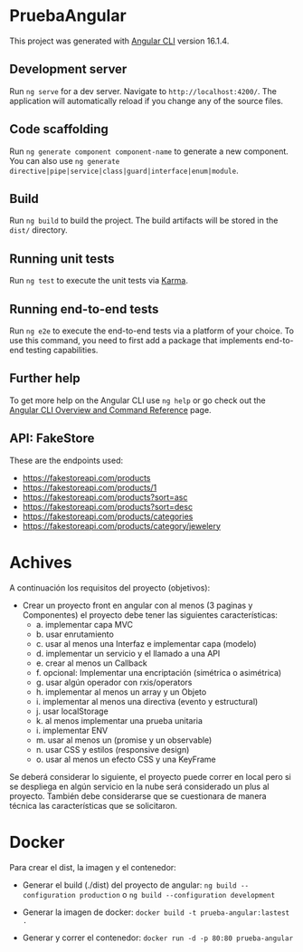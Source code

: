 # PruebaAngular

This project was generated with [Angular CLI](https://github.com/angular/angular-cli) version 16.1.4.

## Development server

Run `ng serve` for a dev server. Navigate to `http://localhost:4200/`. The application will automatically reload if you change any of the source files.

## Code scaffolding

Run `ng generate component component-name` to generate a new component. You can also use `ng generate directive|pipe|service|class|guard|interface|enum|module`.

## Build

Run `ng build` to build the project. The build artifacts will be stored in the `dist/` directory.

## Running unit tests

Run `ng test` to execute the unit tests via [Karma](https://karma-runner.github.io).

## Running end-to-end tests

Run `ng e2e` to execute the end-to-end tests via a platform of your choice. To use this command, you need to first add a package that implements end-to-end testing capabilities.

## Further help

To get more help on the Angular CLI use `ng help` or go check out the [Angular CLI Overview and Command Reference](https://angular.io/cli) page.


## API: FakeStore

These are the endpoints used:

- https://fakestoreapi.com/products
- https://fakestoreapi.com/products/1
- https://fakestoreapi.com/products?sort=asc
- https://fakestoreapi.com/products?sort=desc
- https://fakestoreapi.com/products/categories
- https://fakestoreapi.com/products/category/jewelery


# Achives

A continuación los requisitos del proyecto (objetivos):
- Crear un proyecto front en angular con al menos (3 paginas y Componentes) el proyecto debe tener las siguientes características:
    * a. implementar capa MVC
    * b. usar enrutamiento
    * c. usar al menos una Interfaz e implementar capa (modelo)
    * d. implementar un servicio y el llamado a una API
    * e. crear al menos un Callback
    * f. opcional: Implementar una encriptación (simétrica o asimétrica)
    * g. usar algún operador con rxis/operators
    * h. implementar al menos un array y un Objeto
    * i. implementar al menos una directiva (evento y estructural)
    * j. usar localStorage
    * k. al menos implementar una prueba unitaria
    * i. implementar ENV
    * m. usar al menos un (promise y un observable)
    * n. usar CSS y estilos (responsive design)
    * o. usar al menos un efecto CSS y una KeyFrame
    
Se deberá considerar lo siguiente, el proyecto puede correr en local pero si se despliega en algún servicio en la nube será considerado un plus al proyecto. También debe considerarse que se cuestionara de manera técnica las características que se solicitaron.

# Docker

Para crear el dist, la imagen y el contenedor:

* Generar el build (./dist) del proyecto de angular:
    ` ng build --configuration production ` o ` ng build --configuration development `

* Generar la imagen de docker:
    ` docker build -t prueba-angular:lastest . `

* Generar y correr el contenedor:
    ` docker run -d -p 80:80 prueba-angular `


